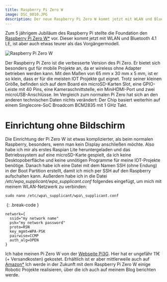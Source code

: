 ```yaml
---
title: Raspberry Pi Zero W
image: DSC_0010.JPG
description: Der neue Raspberry Pi Zero W kommt jetzt mit WLAN und Bluetooth an Board. Mit ihm lassen sich jetzt noch einfacher IOT Projekte bauen.
---
```


Zum 5 jährigem Jubiläum des Raspberry Pi stellte die Foundation den [Raspberry Pi Zero W*](https://amzn.to/2XKHuOR) vor. Dieser kommt jetzt mit WLAN und Bluetooth 4.1 LE, ist aber auch etwas teurer als das Vorgängermodell.

![Raspberry Pi Zero W](DSC_0005.JPG)

Der Raspberry Pi Zero ist die verbesserte Version des Pi Zero. Er bietet sich besonders gut für mobile Projekte an, da er wireless ohne Adapter betrieben werden kann. Mit den Maßen von 65 mm x 30 mm x 5 mm, ist er so klein, dass er für die meisten IOT Projekte gut eignet. Trotz seiner kleinen Größe, befinden sich auf dem Board ein microSD-Karten Slot, eine GPIO-Leiste mit 40 Pins, eine Kameraschnittstelle, ein MiniHDMI-Port und zwei microUSB-Anschlüsse. Im Vergleich zum normalen Pi Zero hat sich an den anderen technischen Daten nichts verändert: Der Chip basiert weiterhin auf einem Singlecore-SoC Broadcom BCM2835 mit 1 GHz Takt.

# Einrichtung ohne Bildschirm

Die Einrichtung der Pi Zero W ist etwas komplizierter, als beim normalen Raspberry, besonders, wenn man kein Display anschließen möchte. Also habe ich mir als erstes Raspian Lite heruntergeladen und das Betriebssystem auf eine microSD-Karte gespieIt, da ich keine Desktopoberfläche und keine unnötigen Programme für meine IOT-Projekte benötige. Danach habe ich eine Datei mit dem Namen SSH (ohne Endung) in der Boot Partition erstellt, damit ich mich per SSH auf den Raspberry aufschalten kann. Außerdem habe ich in die Datei */etc/wpa\_supplicant/wpa\_supplicant.conf* folgendes eingefügt, um mich mit meinem WLAN-Netzwerk zu verbinden:

    sudo nano /etc/wpa\_supplicant/wpa\_supplicant.conf

&zwj;
{: .break-code }

    network={
      ssid="my network name"
      psk="my network password"
      proto=RSN
      key_mgmt=WPA-PSK
      pairwise=CCMP
      auth_alg=OPEN
    }

Ich habe meinen Pi Zero W von der [Webseite Pi3G](https://buyzero.de/collections/raspberry-pi-zero-kits/products/copy-of-raspberry-pi-zero-w?variant=31485043346). Hier hat er ungefähr 11€ (+ Versandkosten) gekostet. Erhältlich ist er aber mittlerweile auch auf [Amazon*](https://amzn.to/2XKHuOR) Ich werde in der Zukunft mit dem Raspberry Pi Zero W einige Robotic Projekte realisieren, über die ich auch auf meinem Blog berichten werde.
